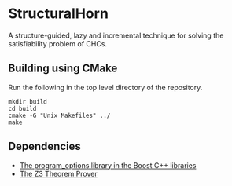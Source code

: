 # StructuralHorn
A structure-guided, lazy and incremental technique for solving the satisfiability problem of CHCs.

## Building using CMake
Run the following in the top level directory of the repository.
```
mkdir build
cd build
cmake -G "Unix Makefiles" ../
make
```

## Dependencies
* [The program_options library in the Boost C++ libraries](https://www.boost.org/doc/libs/1_79_0/doc/html/program_options.html)
* [The Z3 Theorem Prover](https://github.com/Z3Prover/z3)
